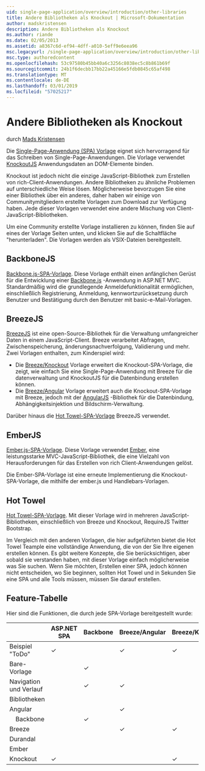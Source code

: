 ```yaml
---
uid: single-page-application/overview/introduction/other-libraries
title: Andere Bibliotheken als Knockout | Microsoft-Dokumentation
author: madskristensen
description: Andere Bibliotheken als Knockout
ms.author: riande
ms.date: 02/05/2013
ms.assetid: a8367c6d-ef94-4dff-a010-5eff9e6eea96
msc.legacyurl: /single-page-application/overview/introduction/other-libraries
msc.type: authoredcontent
ms.openlocfilehash: 53c97580b45bb40a6c3256c8038ec5c8b861b69f
ms.sourcegitcommit: 24b1f6decbb17bb22a45166e5fdb0845c65af498
ms.translationtype: MT
ms.contentlocale: de-DE
ms.lasthandoff: 03/01/2019
ms.locfileid: "57025217"
---
```

<a name="know-a-library-other-than-knockout"></a>Andere Bibliotheken als Knockout
====================
durch [Mads Kristensen](https://github.com/madskristensen)

Die [Single-Page-Anwendung (SPA) Vorlage](knockoutjs-template.md) eignet sich hervorragend für das Schreiben von Single-Page-Anwendungen. Die Vorlage verwendet [KnockoutJS](http://knockoutjs.com/) Anwendungsdaten an DOM-Elemente binden.

Knockout ist jedoch nicht die einzige JavaScript-Bibliothek zum Erstellen von rich-Client-Anwendungen. Andere Bibliotheken zu ähnliche Problemen auf unterschiedliche Weise lösen. Möglicherweise bevorzugen Sie eine einer Bibliothek über ein anderes, daher haben wir einige von Communitymitgliedern erstellte Vorlagen zum Download zur Verfügung haben. Jede dieser Vorlagen verwendet eine andere Mischung von Client-JavaScript-Bibliotheken.

Um eine Community erstellte Vorlage installieren zu können, finden Sie auf eines der Vorlage Seiten unten, und klicken Sie auf die Schaltfläche "herunterladen". Die Vorlagen werden als VSIX-Dateien bereitgestellt.

## <a name="backbonejs"></a>BackboneJS

[Backbone.js-SPA-Vorlage](../templates/backbonejs-template.md). Diese Vorlage enthält einen anfänglichen Gerüst für die Entwicklung einer [Backbone.js](http://backbonejs.org/) -Anwendung in ASP.NET MVC. Standardmäßig wird die grundlegende Anmeldefunktionalität ermöglichen, einschließlich Registrierung, Anmeldung, kennwortzurücksetzung durch Benutzer und Bestätigung durch den Benutzer mit basic-e-Mail-Vorlagen.

## <a name="breezejs"></a>BreezeJS

[BreezeJS](http://www.breezejs.com/?utm_source=ms-spa) ist eine open-Source-Bibliothek für die Verwaltung umfangreicher Daten in einem JavaScript-Client. Breeze verarbeitet Abfragen, Zwischenspeicherung, änderungsnachverfolgung, Validierung und mehr. Zwei Vorlagen enthalten, zum Kinderspiel wird:

- Die [Breeze/Knockout](../templates/breezeknockout-template.md) Vorlage erweitert die Knockout-SPA-Vorlage, die zeigt, wie einfach Sie eine Single-Page-Anwendung mit Breeze für die datenverwaltung und KnockoutJS für die Datenbindung erstellen können.
- Die [Breeze/Angular](../templates/breezeangular-template.md) Vorlage erweitert auch die Knockout-SPA-Vorlage mit Breeze, jedoch mit der [AngularJS](http://angularjs.org) -Bibliothek für die Datenbindung, Abhängigkeitsinjektion und Bildschirm-Verwaltung.

Darüber hinaus die [Hot Towel-SPA-Vorlage](../templates/hottowel-template.md) BreezeJS verwendet.

## <a name="emberjs"></a>EmberJS

[Ember.js-SPA-Vorlage](../templates/emberjs-template.md). Diese Vorlage verwendet [Ember](http://emberjs.com/), eine leistungsstarke MVC-JavaScript-Bibliothek, die eine Vielzahl von Herausforderungen für das Erstellen von rich Client-Anwendungen gelöst.

Die Ember-SPA-Vorlage ist eine erneute Implementierung die Knockout-SPA-Vorlage, die mithilfe der ember.js und Handlebars-Vorlagen.

## <a name="hot-towel"></a>Hot Towel

[Hot Towel-SPA-Vorlage](../templates/hottowel-template.md). Mit dieser Vorlage wird in mehreren JavaScript-Bibliotheken, einschließlich von Breeze und Knockout, RequireJS Twitter Bootstrap.

Im Vergleich mit den anderen Vorlagen, die hier aufgeführten bietet die Hot Towel Teample eine vollständige Anwendung, die von der Sie Ihre eigenen erstellen können. Es gibt weitere Konzepte, die Sie berücksichtigen, aber sobald sie verstanden haben, mit dieser Vorlage einfach möglicherweise was Sie suchen. Wenn Sie möchten, Erstellen einer SPA, jedoch können nicht entscheiden, wo Sie beginnen, sollten Hot Towel und in Sekunden Sie eine SPA und alle Tools müssen, müssen Sie darauf erstellen.

## <a name="feature-table"></a>Feature-Tabelle

Hier sind die Funktionen, die durch jede SPA-Vorlage bereitgestellt wurde:


|                        | ASP.NET SPA | Backbone | Breeze/Angular | Breeze/KO |  Ember   | Hot Towel |
|------------------------|-------------|----------|----------------|-----------|----------|-----------|
|      Beispiel "ToDo"       |  &#10003;   |          |    &#10003;    | &#10003;  | &#10003; |           |
|     Bare-Vorlage      |             | &#10003; |                |           |          | &#10003;  |
| Navigation und Verlauf |             | &#10003; |    &#10003;    |           | &#10003; | &#10003;  |
|        Bibliotheken        |             |          |                |           |          |           |
|        Angular         |             |          |    &#10003;    |           |          |           |
|    &#8195;Backbone     |             | &#10003; |                |           |          |           |
|         Breeze         |             |          |    &#10003;    | &#10003;  |          | &#10003;  |
|        Durandal        |             |          |                |           |          | &#10003;  |
|         Ember          |             |          |                |           | &#10003; |           |
|        Knockout        |  &#10003;   |          |                | &#10003;  |          | &#10003;  |

